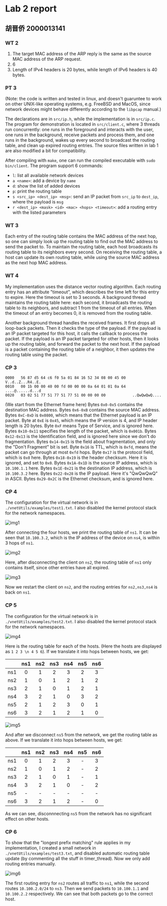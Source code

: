 # Lab 2 report

## 胡晋侨 2000013141

### WT 2

1. The target MAC address of the ARP reply is the same as the source MAC address of the ARP request.
2. 6
3. Length of IPv4 headers is 20 bytes, while length of IPv6 headers is 40 bytes.

### PT 3

(Note: the code is written and tested in linux, and doesn't guaruntee to work on other UNIX-like operating systems, e.g. FreeBSD and MacOS, since network devices might behave differently according to the `libpcap` manual.)

The declarations are in `src/ip.h`, while the implementation is in `src/ip.c`. The program for demonstration is located in `src/client.c`, where 3 threads run concurrently: one runs in the foreground and interacts with the user, one runs in the background, receive packets and process them, and one runs in the background, wakes up every second to broadcast the routing table, and clean up expired routing entries. The source files written in lab 1 are also modified a bit for compatibility.

After compiling with `make`, one can run the compiled executable with `sudo bin/client`. The program support 6 commands:

+ `l`: list all available network devices
+ `a <name>`: add a device by `name`
+ `d`: show the list of added devices
+ `p`: print the routing table
+ `s <src_ip> <dest_ip> <msg>`: send an IP packet from `src_ip` to `dest_ip`, where the payload is `msg`
+ `r <dest_ip> <mask> <id> <mac> <hops> <timeout>`: add a routing entry with the listed parameters

### WT 3

Each entry of the routing table contains the MAC address of the next hop, so one can simply look up the routing table to find out the MAC address to send the packet to. To maintain the routing table, each host broadcasts its routing table to its neighbors every second. On receiving the routing table, a host can update its own routing table, while using the source MAC address as the next hop MAC address.

### WT 4

My implementation uses the distance vector routing algorithm. Each routing entry has an attribute "timeout", which describes the time left for this entry to expire. Here the timeout is set to 3 seconds. A background thread maintains the routing table here: each second, it broadcasts the routing table to its neighbors, and subtract 1 from the timeout of all entries. When the timeout of an entry becomes 0, it is removed from the routing table.

Another background thread handles the received frames. It first drops all loop-back packets. Then it checks the type of the payload. If the payload is an IP packet targeted for this host, it calls the callback to process the packet. If the payload is an IP packet targeted for other hosts, then it looks up the routing table, and forward the packet to the next host. If the payload is a packet containing the routing table of a neighbor, it then updates the routing table using the packet.

### CP 3

```
0000   56 87 d5 64 c6 f0 5a 01 84 16 52 34 08 00 45 00   V..d..Z...R4..E.
0010   00 1b 00 00 40 00 fd 00 00 00 0a 64 01 01 0a 64   ....@......d...d
0020   03 02 51 77 51 77 51 77 51 00 00 00 00            ..QwQwQwQ....
```

(We start from the Ethernet frame here)
Bytes `0x0-0x5` contains the destination MAC address.
Bytes `0x6-0xB` contains the source MAC address.
Bytes `0xC-0xD` is `0x0800`, which means that the Ethernet payload is an IP packet.
Byte at `0xE`  is `0x45`, which means the IP version is 4, and IP header length is 20 bytes.
Byte `0xF` means Type of Service, and is ignored here.
Bytes `0x10-0x11` specifies the length of the packet, which is `0x001b`.
Bytes `0x12-0x13` is the Identification field, and is ignored here since we don't do fragmentation.
Bytes `0x14-0x15` is the field about fragmentation, and only the "Don't Fragment" bit is set.
Byte `0x16` is TTL, which is `0xfd`, means the packet can go through at most `0xfd` hops.
Byte `0x17` is the protocol field, which is `0x0` here.
Bytes `0x18-0x19` is the header checksum. Here it is ignored, and set to `0x0`.
Bytes `0x1A-0x1D` is the source IP address, which is `10.100.1.1` here.
Bytes `0x1E-0x21` is the destination IP address, which is `10.100.3.2` here.
Bytes `0x22-0x28` is the IP payload. Here it's "QwQwQwQ" in ASCII.
Bytes `0x29-0x2C` is the Ethernet checksum, and is ignored here.

### CP 4

The configuration for the virtual network is in `./vnetUtils/examples/test1.txt`. I also disabled the kernel protocol stack for the network namespaces.

![img1](img/CP4_1.png)

After connecting the four hosts, we print the routing table of `ns1`. It can be seen that `10.100.3.2`, which is the IP address of the device on `ns4`, is within 3 hops of `ns1`.

![img2](img/CP4_2.png)

Here, after disconnecting the client on `ns2`, the routing table of `ns1` only contains itself, since other entries have all expired.

![img3](img/CP4_3.png)

Now we restart the client on `ns2`, and the routing entries for `ns2,ns3,ns4` is back on `ns1`.

### CP 5

The configuration for the virtual network is in `./vnetUtils/examples/test2.txt`. I also disabled the kernel protocol stack for the network namespaces.

![img4](img/CP5_1.png)

Here is the routing table for each of the hosts. (Here the hosts are displayed as `1 2 3 \n 4 5 6`). If we translate it into hops between hosts, we get:

|      | ns1  | ns2  | ns3  | ns4  | ns5  | ns6  |
| :--: | :--: | :--: | :--: | :--: | :--: | :--: |
| ns1  |  0   |  1   |  2   |  3   |  2   |  3   |
| ns2  |  1   |  0   |  1   |  2   |  1   |  2   |
| ns3  |  2   |  1   |  0   |  1   |  2   |  1   |
| ns4  |  3   |  2   |  1   |  0   |  3   |  2   |
| ns5  |  2   |  1   |  2   |  3   |  0   |  1   |
| ns6  |  3   |  2   |  1   |  2   |  1   |  0   |

![img5](img/CP5_2.png)

And after we disconnect `ns5` from the network, we get the routing table as above. If we translate it into hops between hosts, we get:

|      | ns1  | ns2  | ns3  | ns4  | ns5  | ns6  |
| :--: | :--: | :--: | :--: | :--: | :--: | :--: |
| ns1  |  0   |  1   |  2   |  3   |  -   |  3   |
| ns2  |  1   |  0   |  1   |  2   |  -   |  2   |
| ns3  |  2   |  1   |  0   |  1   |  -   |  1   |
| ns4  |  3   |  2   |  1   |  0   |  -   |  2   |
| ns5  |  -   |  -   |  -   |  -   |  -   |  -   |
| ns6  |  3   |  2   |  1   |  2   |  -   |  0   |

As we can see, disconnnecting `ns5` from the network has no significant effect on other hosts.

### CP 6

To show that the "longest prefix matching" rule applies in my implementation, I created a small network in `./vnetUtils/examples/test3.txt`, and disabled automatic routing table update (by commenting all the stuff in timer_thread). Now we only add routing entries manually.

![img6](img/CP6.png)

The first routing entry for `ns2` routes all traffic to `ns1`, while the second routes `10.100.2.0/24` to `ns3`. Then we send packets to `10.100.1.1` and `10.100.2.2` respectively. We can see that both packets go to the correct host.